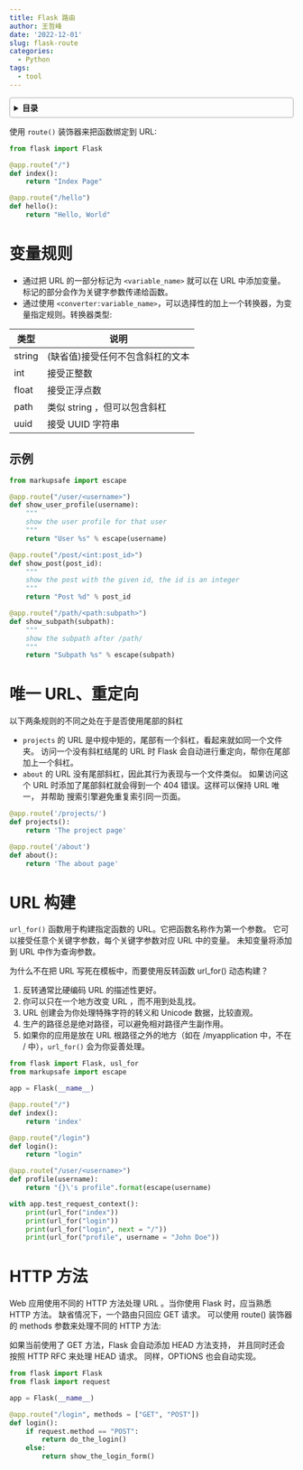 ```yaml
---
title: Flask 路由
author: 王哲峰
date: '2022-12-01'
slug: flask-route
categories:
  - Python
tags:
  - tool
---
```


<style>
details {
    border: 1px solid #aaa;
    border-radius: 4px;
    padding: .5em .5em 0;
}
summary {
    font-weight: bold;
    margin: -.5em -.5em 0;
    padding: .5em;
}
details[open] {
    padding: .5em;
}
details[open] summary {
    border-bottom: 1px solid #aaa;
    margin-bottom: .5em;
}
</style>

<details><summary>目录</summary><p>

- [变量规则](#变量规则)
  - [示例](#示例)
- [唯一 URL、重定向](#唯一-url重定向)
- [URL 构建](#url-构建)
- [HTTP 方法](#http-方法)
</p></details><p></p>

使用 `route()` 装饰器来把函数绑定到 URL:

```python
from flask import Flask

@app.route("/")
def index():
    return "Index Page"

@app.route("/hello")
def hello():
    return "Hello, World"
```

# 变量规则

* 通过把 URL 的一部分标记为 `<variable_name>` 就可以在 URL 中添加变量。
  标记的部分会作为关键字参数传递给函数。
* 通过使用 `<converter:variable_name>`，可以选择性的加上一个转换器，为变量指定规则。转换器类型:

| 类型    | 说明                          |
|--------|-------------------------------|
| string | (缺省值)接受任何不包含斜杠的文本   |
| int    | 接受正整数                      |
| float   | 接受正浮点数                    |
| path   | 类似 string ，但可以包含斜杠     |
| uuid   | 接受 UUID 字符串                |


## 示例
    
```python
from markupsafe import escape

@app.route("/user/<username>")
def show_user_profile(username):
    """
    show the user profile for that user
    """
    return "User %s" % escape(username)

@app.route("/post/<int:post_id>")
def show_post(post_id):
    """
    show the post with the given id, the id is an integer
    """
    return "Post %d" % post_id

@app.route("/path/<path:subpath>")
def show_subpath(subpath):
    """
    show the subpath after /path/
    """
    return "Subpath %s" % escape(subpath)
```

# 唯一 URL、重定向

以下两条规则的不同之处在于是否使用尾部的斜杠

* `projects` 的 URL 是中规中矩的，尾部有一个斜杠，看起来就如同一个文件夹。 
  访问一个没有斜杠结尾的 URL 时 Flask 会自动进行重定向，帮你在尾部加上一个斜杠。
* `about` 的 URL 没有尾部斜杠，因此其行为表现与一个文件类似。
  如果访问这个 URL 时添加了尾部斜杠就会得到一个 404 错误。这样可以保持 URL 唯一，
  并帮助 搜索引擎避免重复索引同一页面。

```python
@app.route('/projects/')
def projects():
    return 'The project page'

@app.route('/about')
def about():
    return 'The about page'
```

# URL 构建

`url_for()` 函数用于构建指定函数的 URL。它把函数名称作为第一个参数。
它可以接受任意个关键字参数，每个关键字参数对应 URL 中的变量。
未知变量将添加到 URL 中作为查询参数。

为什么不在把 URL 写死在模板中，而要使用反转函数 url_for() 动态构建？

1. 反转通常比硬编码 URL 的描述性更好。
2. 你可以只在一个地方改变 URL ，而不用到处乱找。
3. URL 创建会为你处理特殊字符的转义和 Unicode 数据，比较直观。
4. 生产的路径总是绝对路径，可以避免相对路径产生副作用。
5. 如果你的应用是放在 URL 根路径之外的地方（如在 /myapplication 中，不在 / 中），`url_for()` 会为你妥善处理。

```python
from flask import Flask, usl_for
from markupsafe import escape

app = Flask(__name__)

@app.route("/")
def index():
    return 'index'

@app.route("/login")
def login():
    return "login"

@app.route("/user/<username>")
def profile(username):
    return "{}\'s profile".format(escape(username)

with app.test_request_context():
    print(url_for("index"))
    print(url_for("login"))
    print(url_for("login", next = "/"))
    print(url_for("profile", username = "John Doe"))
```

# HTTP 方法

Web 应用使用不同的 HTTP 方法处理 URL 。当你使用 Flask 时，应当熟悉 HTTP 方法。 
缺省情况下，一个路由只回应 GET 请求。 
可以使用 route() 装饰器的 methods 参数来处理不同的 HTTP 方法:

如果当前使用了 GET 方法，Flask 会自动添加 HEAD 方法支持，
并且同时还会 按照 HTTP RFC 来处理 HEAD 请求。
同样，OPTIONS 也会自动实现。

```python
from flask import Flask
from flask import request

app = Flask(__name__)

@app.route("/login", methods = ["GET", "POST"])
def login():
    if request.method == "POST":
        return do_the_login()
    else:
        return show_the_login_form()
```
